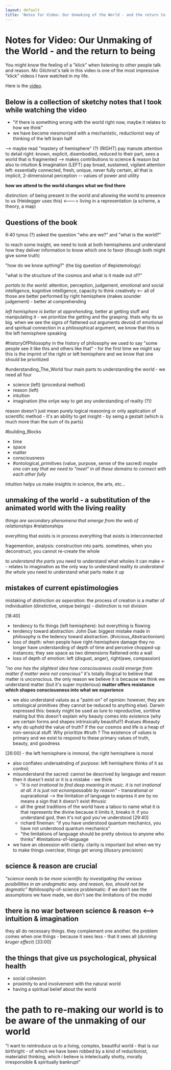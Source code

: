 ```yaml
---
layout: default
title: 'Notes for Video: Our Unmaking of the World - and the return to being'
---
```

# Notes for Video: Our Unmaking of the World - and the return to being

You might know the feeling of a "klick" when listening to other people talk and reason. Mc Gilchrist's talk in this video is one of the most impressive "klick" videos I have watched in my life. 

Here is the [video](https://drive.google.com/file/d/1cHVDupCLUHasRqAbFr_e0O5XxKpyhDmT/view?usp=sharing).

## Below is a collection of sketchy notes that I took while watching the video


- "if there is something wrong with the world right now, maybe it relates to how we think"
- we have become mesmorized with a mechanistic, reductionist way of thinking of the left brain half

--> maybe read "mastery of hemisphere" (?)
(RIGHT) pay manute attention to detail 
right: known, explicit, disembodied, reduced to their part, sees a world that is fragmented --> makes contributions to science & reason but also to intuition & imagination
(LEFT) pay broad, sustained, vigilant attention 
left: essentially connected, fresh, unique, never fully certain, all that is implicit, 2-dimensional perception -- values of power and utility

__how we attend to the world changes what we find there__

distinction: of being present in the world and allowing the world to presence to us (Heidegger uses this) 
<---> living in a representation (a scheme, a theory, a map)

## Questions of the book 
6:40 tynus (?) asked the question "who are we?"
and "what is the world?"


to reach some insight, we need to look at both hemispheres and understand how they deliver information to know which one to favor (though both might give some truth)

"how do we know aything?" (the big question of #epistemology)

"what is the structure of the cosmos and what is it made out of?"

*portals to the world*: attention, perception, judgement, emotional and social intelligence, kognitive intelligence, capacity to think creatively 
<-- all of those are better performed by right hemisphere (makes sounder judgement) - better at comprehending

*left hemisphere is better at apprehending*, better at getting stuff and manipulating it - we prioritize the getting and the grasping. thats why its so big.
when we see the signs of flattened out arguments devoid of emotional and spiritual connection in a philosophical argument, we know that this is the left hemisphere speaking

#historyOfPhilosophy
in the history of philosophy we used to say "some people see it like this and others like that" - for the first time we might say this is the imprint of the right or left hemisphere and we know that one should be prioritized 

#understanding_The_World
four main parts to understanding the world - we need all four
- science (left) (procedural method)
- reason (left)
- intuition
- imagination (the onlye way to get any understanding of reality (?))

reason doesn't just mean purely logical reasoning or only application of scientific method - it's an ability to get insight - by seing a gestalt (which is much more than the sum of its parts)

#building_Blocks 
- time 
- space
- matter
- consciousness
- #ontological_primitives (value, purpose, sense of the sacred)
*maybe one can say that we need to "meet" in all these domains to connect with each other fully*

intuition helps us make insights in science, the arts, etc...

## unmaking of the world - a substitution of the animated world with the living reality

*things are secondary phenomena that emerge from the web of relationships* #relationships

everything that exists is in process
everything that exists is interconnected


fragemention, 
analysis: construction into parts. sometimes, when you deconstruct, you cannot re-create the whole

*to understand the parts* you need to understand what wholes it can make <-- relates to imagination as the only way to understand reality
*to understand the whole* you need to understand what parts make it up


## mistakes of current epistimologies
mistaking of *distinction as seperation*: the process of creation is a matter of individuation (dinstictive, unique beings) - distinction is not division

[18:40]
- tendency to fix things (left hemisphere): but everything is flowing
- tendency toward abstraction: John Due: biggest mistake made in philosophy is the tedency toward abstraction. (#vicious_Abstractionism) 
- loss of depth: when people have right-hemisphere damage they no longer have understanding of depth of time and perceive chopped-up instances; they see space as two dimensions flattened onto a wall
- loss of depth of emotion: left (disgust, anger), right(awe, compassion)

*"no one has the slightest idea how consciousness could emerge from matter if matter were not conscious"* it's totally illogical to believe that matter is unconscious. the only reason we believe it is because we think we understand matter (but it's super mysterious)
**matter offers resistance which shapes consciousness into what we experience**

- we also understand values as a "paint-on" of opinion: however, they are ontological primitives (they cannot be reduced to anything else). Darwin expressed this: beauty might be used as lure to reproductive, sortitive mating but this doesn't explain why beauty comes into existence (why are certain forms and shapes intrinsically beautiful?) #values #beauty
- why do uphold the value of truth? if the our cosmos and life is a heap of non-sensical stuff. Why prioritize #truth ? The existence of values is primary and we exist to respond to these primary values of truth, beauty, and goodness 

[26:00] - the left hemisphere is immoral, the right hemisphere is moral

- also conflates undersatnding of *purpose*: left hemisphere thinks of it as control; 
- misunderstand the sacred: cannot be descrived by langauge and reason then it doesn't exist or it is a mistake - we think
    - *"it is not irrational to find deep meaning in music. it is not irrational at all. it is just not ecnompassable by reason"* - transrational or suprarational --> the limitation of language to express it are by no means a sign that it doesn't exist #music
    - all the great traditions of the world have a taboo to name what it is that represents the divine because it limits it, breaks it: if you understand god, then it's not god you've understood [29:40]
    - richard fineman: "if you have understood quantum mechanics, you have not understood quantum mechanics"
    - "the limitations of language should be pretty obvious to anyone who thinks" #limitations-of-language
- we have an obsession with clarity. clarity is important but when we try to make things overclear, things get wrong (illusory precision)

## science & reason are crucial
*"science needs to be more scientific by investigating the various posibillities in an undogmatic way. and reason, too, should not be dogmatic"* #philosophy-of-science problematic: if we don't see the assumptions we have made, we don't see the limitations of the model

## there is no war between science & reason <--> intuition & imagination
they all do necessary things. they complement one another. the problem comes when one things - because it sees less - that it sees all (*dunning kruger effect*) [33:00]

## the things that give us psychological, physical health
- social cohesion
- proximity to and involvement with the natural world
- having a spiritual belief about the world 


# the path to re-making our world is to be aware of the unmaking of our world
"I want to reintroduce us to a living, complex, beautiful world - that is our birthright - of which we have been robbed by a kind of reductionist, materialist thinking, which i believe is intelectually shotty, morally irresponsible & spiritually bankrupt"



